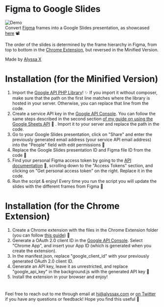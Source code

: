 # Figma to Google Slides
![Demo](https://media.giphy.com/media/ZcRFEQw8RjOkDu8QiA/giphy.gif)
<br>
Convert [Figma](https://figma.com) frames into a Google Slides presentation, as showcased [here](https://twitter.com/alyssaxuu/status/1086934646959558656) 📽️

The order of the slides is determined by the frame hierarchy in Figma, from top to bottom in the [Chrome Extension](https://chrome.google.com/webstore/detail/figma-to-google-slides/plebfmkclgnmenaemkgcnconhiodhakl), but reversed in the Minified Version.

Made by [Alyssa X](https://alyssax.com)


# Installation (for the Minified Version)

 1. Import the [Google API PHP Library](https://github.com/googleapis/google-api-php-client)! ✨ If you import it without composer, make sure that the path on the first line matches where the library is hosted in your server. Otherwise, you can replace that line from the code.
 2. Create a service API key in the [Google API Console](https://console.cloud.google.com/apis/). You can follow the same steps described in the second section [of my guide on using the Google Sheets API](https://medium.com/hackerpreneur-magazine/how-to-use-google-sheets-as-a-cms-or-a-database-f9d8e736fdce) 📖 . Import it to your server and replace the path in the code.
 3. Go to your Google Slides presentation, click on "Share" and enter the previously generated email address (your service API email address) into the "People" field with edit permissions 🔑
 4. Replace the Google Slides presentation ID and Figma file ID from the code 🔗
 5. Find your personal Figma access token by going to the [API documentation](https://www.figma.com/developers/docs) 🤖, scrolling down to the "Access Tokens" section, and clicking on "Get personal access token" on the right. Replace it in the code.
 6. Run the script & enjoy! Every time you run the script you will update the slides with the different frames from Figma 🍭

# Installation (for the Chrome Extension)

1. Create a Chrome extension with the files in the Chrome Extension folder (you can follow [this guide](https://support.google.com/chrome/a/answer/2714278?hl=en)) 📖
2. Generate a OAuth 2.0 client ID in the [Google API Console](https://console.cloud.google.com/apis/). Select "Chrome App", and insert your App ID (which is generated when you create the extension).
3. In the manifest.json, replace "google_client_id" with your previously generated OAuth 2.0 client ID.
4. Generate an API key, leave it as unrestricted, and replace "google_api_key" in the background.js with the generated API key 🔑
5. Install the extension in your browser and enjoy! 
#
 Feel free to reach out to me through email at hi@alyssax.com or [on Twitter](https://twitter.com/alyssaxuu) if you have any questions or feedback! Hope you find this useful 💜
